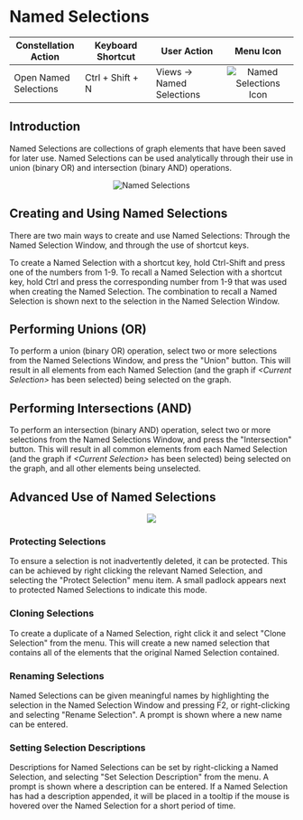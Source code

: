 # Named Selections

<table class="table table-striped">
<colgroup>
<col style="width: 25%" />
<col style="width: 25%" />
<col style="width: 25%" />
<col style="width: 25%" />
</colgroup>
<thead>
<tr class="header">
<th>Constellation Action</th>
<th>Keyboard Shortcut</th>
<th>User Action</th>
<th style="text-align: center;">Menu Icon</th>
</tr>
</thead>
<tbody>
<tr class="odd">
<td>Open Named Selections</td>
<td>Ctrl + Shift + N</td>
<td>Views -&gt; Named Selections</td>
<td style="text-align: center"><img src="../ext/docs/CoreNamedSelectionView/resources/named_selections.png" alt="Named Selections Icon" /></td>
</tr>
</tbody>
</table>

## Introduction

Named Selections are collections of graph elements that have been saved
for later use. Named Selections can be used analytically through their
use in union (binary OR) and intersection (binary AND) operations.

<div style="text-align: center">

<img src="../ext/docs/CoreNamedSelectionView/resources/namedselections.png" alt="Named
Selections" />

</div>

## Creating and Using Named Selections

There are two main ways to create and use Named Selections: Through the
Named Selection Window, and through the use of shortcut keys.

To create a Named Selection with a shortcut key, hold Ctrl-Shift and
press one of the numbers from 1-9. To recall a Named Selection with a
shortcut key, hold Ctrl and press the corresponding number from 1-9 that
was used when creating the Named Selection. The combination to recall a
Named Selection is shown next to the selection in the Named Selection
Window.

## Performing Unions (OR)

To perform a union (binary OR) operation, select two or more selections
from the Named Selections Window, and press the "Union" button. This
will result in all elements from each Named Selection (and the graph if
*\<Current Selection>* has been selected) being selected on the graph.

## Performing Intersections (AND)

To perform an intersection (binary AND) operation, select two or more
selections from the Named Selections Window, and press the
"Intersection" button. This will result in all common elements from each
Named Selection (and the graph if *\<Current Selection>* has been
selected) being selected on the graph, and all other elements being
unselected.

## Advanced Use of Named Selections

<div style="text-align: center">

<img src="../ext/docs/CoreNamedSelectionView/resources/namedselection-context.png" />

</div>

### Protecting Selections

To ensure a selection is not inadvertently deleted, it can be protected.
This can be achieved by right clicking the relevant Named Selection, and
selecting the "Protect Selection" menu item. A small padlock appears
next to protected Named Selections to indicate this mode.

### Cloning Selections

To create a duplicate of a Named Selection, right click it and select
"Clone Selection" from the menu. This will create a new named selection
that contains all of the elements that the original Named Selection
contained.

### Renaming Selections

Named Selections can be given meaningful names by highlighting the
selection in the Named Selection Window and pressing F2, or
right-clicking and selecting "Rename Selection". A prompt is shown where
a new name can be entered.

### Setting Selection Descriptions

Descriptions for Named Selections can be set by right-clicking a Named
Selection, and selecting "Set Selection Description" from the menu. A
prompt is shown where a description can be entered. If a Named Selection
has had a description appended, it will be placed in a tooltip if the
mouse is hovered over the Named Selection for a short period of time.
